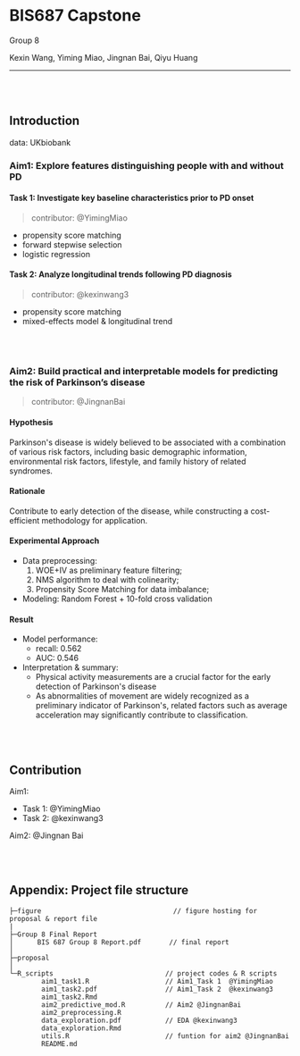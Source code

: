 # BIS687 Capstone

Group 8

Kexin Wang, Yiming Miao, Jingnan Bai, Qiyu Huang

---

<br/>

<br/>



## Introduction

data: UKbiobank

### Aim1: Explore features distinguishing people with and without PD

#### Task 1: Investigate key baseline characteristics prior to PD onset

> contributor: @YimingMiao

- propensity score matching
- forward stepwise selection
- logistic regression

#### Task 2: Analyze longitudinal trends following PD diagnosis   

> contributor: @kexinwang3

- propensity score matching
- mixed-effects model & longitudinal trend

<br/>

<br/>


### Aim2: Build practical and interpretable models for predicting the risk of Parkinson’s disease

> contributor: @JingnanBai


#### Hypothesis
Parkinson's disease is widely believed to be associated with a combination of various risk factors, including basic demographic information, environmental risk factors, lifestyle, and family history of related syndromes.

#### Rationale
Contribute to early detection of the disease, while constructing a cost-efficient methodology for application.

#### Experimental Approach

- Data preprocessing:
    1) WOE+IV as preliminary feature filtering;
    2) NMS algorithm to deal with colinearity;
    3) Propensity Score Matching for data imbalance;
- Modeling: Random Forest + 10-fold cross validation

#### Result

- Model performance:
  - recall: 0.562
  - AUC: 0.546
- Interpretation & summary:
  - Physical activity measurements are a crucial factor for the early detection of Parkinson's disease
  - As abnormalities of movement are widely recognized as a preliminary indicator of Parkinson's, related factors such as average acceleration may significantly contribute to classification.

<br/>

<br/>

## Contribution

Aim1:
- Task 1: @YimingMiao
- Task 2: @kexinwang3

Aim2: @Jingnan Bai

<br/>

<br/>

## Appendix: Project file structure

```
├─figure                                 // figure hosting for proposal & report file
|
├─Group 8 Final Report
│      BIS 687 Group 8 Report.pdf       // final report
│      
├─proposal  
│      
└─R_scripts                            // project codes & R scripts
        aim1_task1.R                   // Aim1_Task 1  @YimingMiao
        aim1_task2.pdf                 // Aim1_Task 2  @kexinwang3
        aim1_task2.Rmd                 
        aim2_predictive_mod.R          // Aim2 @JingnanBai
        aim2_preprocessing.R
        data_exploration.pdf           // EDA @kexinwang3
        data_exploration.Rmd
        utils.R                        // funtion for aim2 @JingnanBai
        README.md
```
